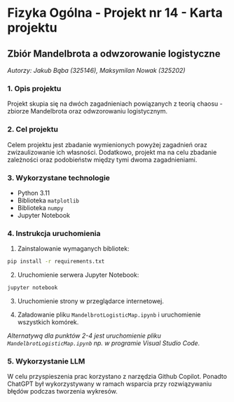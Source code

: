 # Fizyka Ogólna - Projekt nr 14 - Karta projektu
## Zbiór Mandelbrota a odwzorowanie logistyczne

*Autorzy: Jakub Bąba (325146), Maksymilan Nowak (325202)*

### 1. Opis projektu

Projekt skupia się na dwóch zagadnieniach powiązanych z teorią chaosu - zbiorze Mandelbrota oraz odwzorowaniu logistycznym.

### 2. Cel projektu

Celem projektu jest zbadanie wymienionych powyżej zagadnień oraz zwizaulizowanie ich własności. Dodatkowo, projekt ma na celu zbadanie zależności oraz podobieństw między tymi dwoma zagadnieniami.

### 3. Wykorzystane technologie

- Python 3.11
- Biblioteka `matplotlib`
- Biblioteka `numpy`
- Jupyter Notebook

### 4. Instrukcja uruchomienia

1. Zainstalowanie wymaganych bibliotek:
```bash
pip install -r requirements.txt
```

2. Uruchomienie serwera Jupyter Notebook:
```bash
jupyter notebook
```

3. Uruchomienie strony [](http://localhost:8888/) w przeglądarce internetowej.

4. Załadowanie pliku `MandelbrotLogisticMap.ipynb` i uruchomienie wszystkich komórek.

*Alternatywą dla punktów 2-4 jest uruchomienie pliku `MandelbrotLogisticMap.ipynb` np. w programie Visual Studio Code.*

### 5. Wykorzystanie LLM
W celu przyspieszenia prac korzystano z narzędzia Github Copilot. Ponadto ChatGPT był wykorzystywany w ramach wsparcia przy rozwiązywaniu błędów podczas tworzenia wykresów.
